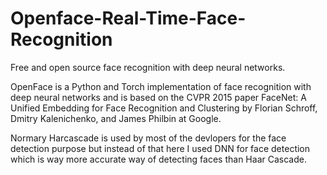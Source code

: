 # Openface-Real-Time-Face-Recognition
Free and open source face recognition with deep neural networks.

OpenFace is a Python and Torch implementation of face recognition with deep neural networks and is based on
the CVPR 2015 paper FaceNet: A Unified Embedding for Face Recognition and Clustering by Florian Schroff, 
Dmitry Kalenichenko, and James Philbin at Google.

Normary Harcascade is used by most of the devlopers for the face detection purpose but instead of that here I used DNN
for face detection which is way more accurate way of detecting faces than Haar Cascade.
